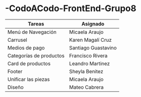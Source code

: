 # -CodoACodo-FrontEnd-Grupo8

| Tareas | Asignado |
| ------------- | ------------- |
| Menú de Navegación  | Micaela Araujo  |
| Carrusel  | Karen Magalí Cruz  |
| Medios de pago  | Santiago Guastavino  |
| Categorías de productos  | Francisco Rivera  |
| Card de productos  | Leandro Martinez  |
| Footer  | Sheyla Benitez  |
| Unificar las piezas  | Micaela Araujo  |
| Diseño  | Mateo Cabrera  |
